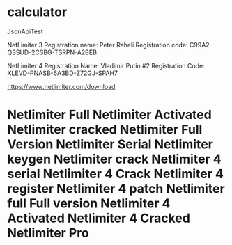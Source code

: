 # calculator
JsonApiTest

 NetLimiter 3
Registration name:  Peter Raheli
Registration code:  C99A2-QSSUD-2CSBG-TSRPN-A2BEB

NetLimiter 4
Registration Name:  Vladimir Putin #2
Registration Code:  XLEVD-PNASB-6A3BD-Z72GJ-SPAH7

https://www.netlimiter.com/download
# Netlimiter Full Netlimiter Activated Netlimiter cracked Netlimiter Full Version Netlimiter Serial Netlimiter keygen Netlimiter crack Netlimiter 4 serial Netlimiter 4 Crack Netlimiter 4 register Netlimiter 4 patch Netlimiter full Full version Netlimiter 4 Activated Netlimiter 4 Cracked Netlimiter Pro
